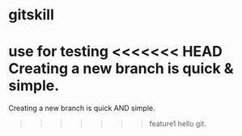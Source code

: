 # gitskill
use for testing
<<<<<<< HEAD
Creating a new branch is quick & simple.
=======
Creating a new branch is quick AND simple.
>>>>>>> feature1
hello git.
